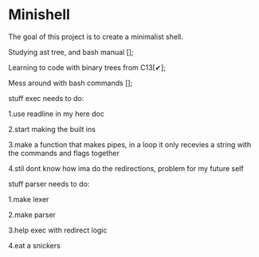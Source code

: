# Minishell
The goal of this project is to create a minimalist shell.

Studying ast tree, and bash manual [];

Learning to code with binary trees from C13[✔];

Mess around with bash commands [];


stuff exec needs to do:

1.use readline in my here doc
   
2.start making the built ins

3.make a function that makes pipes, in a loop it only recevies a string with the commands and flags together

4.stil dont know how ima do the redirections, problem for my future self



stuff parser needs to do:

1.make lexer

2.make parser

3.help exec with redirect logic

4.eat a snickers

